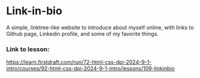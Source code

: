 # Link-in-bio
A simple, linktree-like website to introduce about myself online, with links to Github page, Linkedin profile, and some of my favorite things.

### Link to lesson:
https://learn.firstdraft.com/run/72-html-css-dpi-2024-9-1-intro/courses/92-html-css-dpi-2024-9-1-intro/lessons/109-linkinbio
